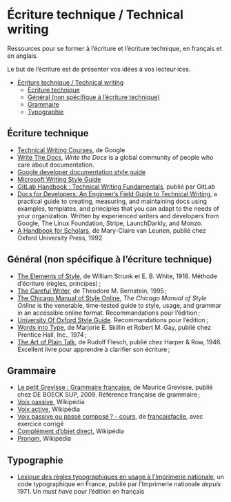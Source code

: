 # Écriture technique / Technical writing

Ressources pour se former à l’écriture et l’écriture technique, en français et en anglais.

Le but de l’écriture est de présenter vos idées à vos lecteur·ices. 

- [Écriture technique / Technical writing](#écriture-technique--technical-writing)
  - [Écriture technique](#écriture-technique)
  - [Général (non spécifique à l’écriture technique)](#général-non-spécifique-à-lécriture-technique)
  - [Grammaire](#grammaire)
  - [Typographie](#typographie)


## Écriture technique

- [Technical Writing Courses](https://developers.google.com/tech-writing), de Google
- [Write The Docs](https://www.writethedocs.org/), *Write the Docs* is a global community of people who care about documentation.
- [Google developer documentation style guide](https://developers.google.com/style) 
- [Microsoft Writing Style Guide](https://learn.microsoft.com/en-us/style-guide/welcome/)
- [GitLab Handbook : Technical Writing Fundamentals](https://handbook.gitlab.com/handbook/product/ux/technical-writing/fundamentals/), publié par GitLab
- [Docs for Developers: An Engineer’s Field Guide to Technical Writing](https://docsfordevelopers.com/), a practical guide to creating, measuring, and maintaining docs using examples, templates, and principles that you can adapt to the needs of your organization. Written by experienced writers and developers from Google, The Linux Foundation, Stripe, LaunchDarkly, and Monzo.
- [A Handbook for Scholars](https://www.amazon.com/Handbook-Scholars-Mary-Claire-van-Leunen/dp/0195069544), de Mary-Claire van Leunen, publié chez Oxford University Press, 1992


## Général (non spécifique à l’écriture technique)

- [The Elements of Style](https://fr.wikipedia.org/wiki/The_Elements_of_Style), de William Strunk et E. B. White, 1918. Méthode d’écriture (règles, principes) ;
- [The Careful Writer](https://www.amazon.com/Careful-Writer-Theodore-M-Bernstein/dp/0684826321), de Theodore M. Bernstein, 1995 ;
- [The Chicago Manual of Style Online](https://www.chicagomanualofstyle.org/home.html), *The Chicago Manual of Style Online* is the venerable, time-tested guide to style, usage, and grammar in an accessible online format. Recommandations pour l’édition ;
- [University Of Oxford Style Guide](https://www.ox.ac.uk/sites/files/oxford/media_wysiwyg/University%20of%20Oxford%20Style%20Guide.pdf). Recommandations pour l’édition ;
- [Words into Type](https://www.amazon.com/Words-Into-Third-Completely-Revised/dp/B000MBRWTY), de  Marjorie E. Skillin et Robert M. Gay, publié chez Prentice Hall, Inc., 1974 ;
- [The Art of Plain Talk](https://www.amazon.fr/Art-Plain-Talk-Rudolf-Flesch/dp/0020463804), de Rudolf Flesch, publié chez Harper & Row, 1946. Excellent livre pour apprendre à clarifier son écriture ;

## Grammaire

- [Le petit Grevisse : Grammaire française](https://www.amazon.fr/Petit-Grevisse-Grammaire-fran%C3%A7aise/dp/2801100870), de Maurice Grevisse, publié chez DE BOECK SUP, 2009. Référence française de grammaire ;
- [Voix passive](https://fr.wikipedia.org/wiki/Voix_passive), Wikipédia
- [Voix active](https://fr.wikipedia.org/wiki/Voix_active), Wikipédia
- [Voix passive ou passé composé ? - cours](https://www.francaisfacile.com/exercices/exercice-francais-2/exercice-francais-123170.php), de [francaisfacile](https://www.francaisfacile.com), avec exercice corrigé
- [Complément d’objet direct](https://fr.wikipedia.org/wiki/Compl%C3%A9ment_d%27objet_direct), Wikipédia
- [Pronom](https://fr.wikipedia.org/wiki/Pronom), Wikipédia

## Typographie

- [Lexique des règles typographiques en usage à l’Imprimerie nationale](https://les-unpertinents.fr/Manuscrits/Lexique%20des%20r%C3%A8gles%20typographiques%20en%20usage%20%C3%A0%20l%27Imprimerie%20nationale2.pdf), un code typographique en France, publié par l’Imprimerie nationale *depuis* 1971. Un *must have* pour l’édition en français
